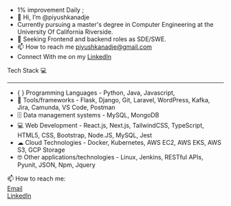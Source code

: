 - 1% improvement Daily ;
- 👋 Hi, I’m @piyushkanadje
- Currently pursuing a master's degree in Computer Engineering at the University Of California Riverside.
- 👀 Seeking Frontend and backend roles as SDE/SWE.
- 📫 How to reach me piyushkanadje@gmail.com
- Connect With me on my [LinkedIn](https://www.linkedin.com/in/piyush-kanadje/)


Tech Stack 💻<hr/>
- { } Programming Languages - Python, Java, Javascript,
- 🧰 Tools/frameworks -  Flask, Django, Git, Laravel, WordPress, Kafka, Jira, Camunda, VS Code, Postman
- 🗄 Data management systems - MySQL, MongoDB
- 💻 Web Development -  React.js, Next.js, TailwindCSS, TypeScript, HTML5, CSS, Bootstrap, Node.JS, MySQL, Jest
- ☁ Cloud Technologies -  Docker, Kubernetes, AWS EC2, AWS EKS, AWS S3, GCP Storage
- 🤓 Other applications/technologies - Linux, Jenkins, RESTful APIs, Pyunit, JSON, Npm, Jquery




📫 How to reach me: <br/>
[Email](piyushkanadje@gmail.com)  <br/>
[LinkedIn](https://www.linkedin.com/in/piyush-kanadje/) <br/>








<!---
piyushkanadje/piyushkanadje is a ✨ special ✨ repository because its `README.md` (this file) appears on your GitHub profile.
You can click the Preview link to take a look at your changes.
--->

